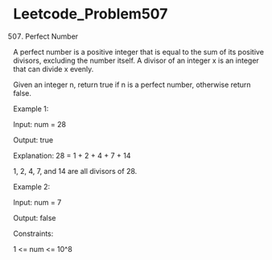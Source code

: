 # Leetcode_Problem507




507. Perfect Number





A perfect number is a positive integer that is equal to the sum of its positive divisors, excluding the number itself. A divisor of an integer x is an integer that can divide x evenly.





Given an integer n, return true if n is a perfect number, otherwise return false.

 

Example 1:



Input: num = 28




Output: true




Explanation: 28 = 1 + 2 + 4 + 7 + 14



1, 2, 4, 7, and 14 are all divisors of 28.




Example 2:




Input: num = 7





Output: false
 

Constraints:

1 <= num <= 10^8




